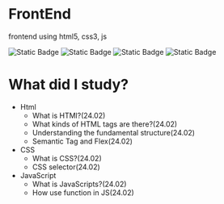 # FrontEnd
 frontend using html5, css3, js

  ![Static Badge](https://img.shields.io/badge/-Html5-E34F26?logo=html5)
  ![Static Badge](https://img.shields.io/badge/-Css3-1572B6?logo=css3)
  ![Static Badge](https://img.shields.io/badge/-Java%20Stript-F7DF1E?logo=csharp)
  ![Static Badge](https://img.shields.io/badge/-Visual%20Studio%20Code-007ACC?logo=visualstudiocode)

# What did I study?
 - Html
   - What is HTMl?(24.02)
   - What kinds of HTML tags are there?(24.02)
   - Understanding the fundamental structure(24.02)
   - Semantic Tag and Flex(24.02)
 - CSS
   - What is CSS?(24.02)
   - CSS selector(24.02)
 - JavaScript
   - What is JavaScripts?(24.02)
   - How use function in JS(24.02)
